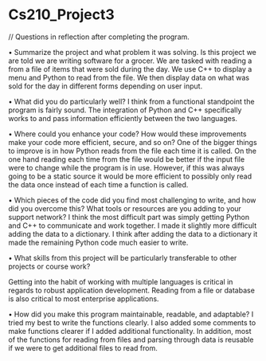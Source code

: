 # Cs210_Project3

// Questions in reflection after completing the program.

•	Summarize the project and what problem it was solving.
Is this project we are told we are writing software for a grocer. We are tasked with reading a from a file of items that were sold during the day. We use C++ to display a menu and Python to read from the file. We then display data on what was sold for the day in different forms depending on user input.

•	What did you do particularly well?
I think from a functional standpoint the program is fairly sound. The integration of Python and C++ specifically works to and pass information efficiently between the two languages.

•	Where could you enhance your code? How would these improvements make your code more efficient, secure, and so on?
One of the bigger things to improve is in how Python reads from the file each time it is called. On the one hand reading each time from the file would be better if the input file were to change while the program is in use. However, if this was always going to be a static source it would be more efficient to possibly only read the data once instead of each time a function is called.

•	Which pieces of the code did you find most challenging to write, and how did you overcome this? What tools or resources are you adding to your support network?
I think the most difficult part was simply getting Python and C++ to communicate and work together. I made it slightly more difficult adding the data to a dictionary. I think after adding the data to a dictionary it made the remaining Python code much easier to write.

•	What skills from this project will be particularly transferable to other projects or course work?

Getting into the habit of working with multiple languages is critical in regards to robust application development. Reading from a file or database is also critical to most enterprise applications.

•	How did you make this program maintainable, readable, and adaptable?
I tried my best to write the functions clearly. I also added some comments to make functions clearer if I added additional functionality. In addition, most of the functions for reading from files and parsing through data is reusable if we were to get additional files to read from. 

